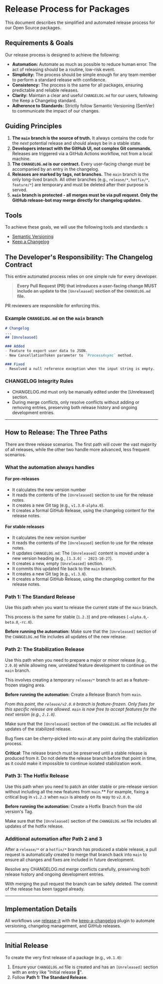 # Release Process for Packages

This document describes the simplified and automated release process for our Open Source packages.

## Requirements & Goals

Our release process is designed to achieve the following:

- **Automation:** Automate as much as possible to reduce human error. The act of releasing should be a routine, low-risk event.
- **Simplicity:** The process should be simple enough for any team member to perform a standard release with confidence.
- **Consistency:** The process is the same for all packages, ensuring predictable and reliable releases.
- **Clarity:** Maintain a clear and useful `CHANGELOG.md` for our users, following the Keep a Changelog standard.
- **Adherence to Standards:** Strictly follow Semantic Versioning (SemVer) to communicate the impact of our changes.

## Guiding Principles

1. **The `main` branch is the source of truth.** It always contains the code for the *next* potential release and should always be in a stable state.
2. **Developers interact with the GitHub UI, not complex Git commands.** Releases are triggered via a GitHub Actions workflow, not from a local machine.
3. **The `CHANGELOG.md` is our contract.** Every user-facing change must be accompanied by an entry in the changelog.
4. **Releases are marked by tags, not branches.** The `main` branch is the only long-lived branch. All other branches (e.g., `release/*`, `hotfix/*`, `feature/*`) are temporary and must be deleted after their purpose is served.
5. **`main` branch is protected - all merges must be via pull request. Only the GitHub release-bot may merge directly for changelog updates.**

## Tools

To achieve these goals, we will use the following tools and standards:
s

- [Semantic Versioning](https://semver.org/)
- [Keep a Changelog](https://keepachangelog.com/)

## The Developer's Responsibility: The Changelog Contract

This entire automated process relies on one simple rule for every developer.

> **Every Pull Request (PR) that introduces a user-facing change MUST include an update to the `[Unreleased]` section of the `CHANGELOG.md` file.**

PR reviewers are responsible for enforcing this.

### Example `CHANGELOG.md` on the `main` branch

```markdown
# Changelog
...
## [Unreleased]

### Added
- Feature to export user data to JSON.
- New CancellationToken parameter to `ProcessAsync` method.

### Fixed
- Resolved a null reference exception when the input string is empty.
```

### CHANGELOG Integrity Rules

- CHANGELOG.md must only be manually edited under the [Unreleased] section.
- During merge conflicts, only resolve conflicts without adding or removing entries, preserving both release history and ongoing development entries.

---

## How to Release: The Three Paths

There are three release scenarios. The first path will cover the vast majority of all releases, while the other two handle more advanced, less frequent scenarios.

### What the automation always handles

#### For pre-releases

- It calculates the new version number
- It reads the contents of the `[Unreleased]` section to use for the release notes.
- It creates a new Git tag (e.g., `v1.3.0-alpha.0`).
- It creates a formal GitHub Release, using the changelog content for the release notes.

#### For stable releases

- It calculates the new version number
- It reads the contents of the `[Unreleased]` section to use for the release notes.
- It updates `CHANGELOG.md`: The `[Unreleased]` content is moved under a new version heading (e.g., `[1.3.0] - 2023-10-27`).
- It creates a new, empty `[Unreleased]` section.
- It commits this updated file back to the `main` branch.
- It creates a new Git tag (e.g., `v1.3.0`).
- It creates a formal GitHub Release, using the changelog content for the release notes.

### Path 1: The Standard Release

Use this path when you want to release the current state of the `main` branch.

This process is the same for stable (`1.2.3`) and pre-releases (`-alpha.0`,`-beta.0`,`-rc.0`).

**Before running the automation:** Make sure that the `[Unreleased]` section of the `CHANGELOG.md` file includes all updates of the new release.

### Path 2: The Stabilization Release

Use this path when you need to prepare a major or minor release (e.g., `2.0.0`) while allowing new, unrelated feature development to continue on the `main` branch.

This involves creating a temporary `release/*` branch to act as a feature-frozen staging area.

**Before running the automation:** Create a Release Branch from `main`.

*From this point, the `release/v2.0.0` branch is feature-frozen. Only fixes for this specific release are allowed. `main` is now free to accept features for the next version (e.g., `2.1.0`).*

Make sure that the `[Unreleased]` section of the `CHANGELOG.md` file includes all updates of the stabilized release.

Bug fixes can be cherry-picked into `main` at any point during the stabilization process.

**Critical**: The release branch must be preserved until a stable release is produced from it. Do not delete the release branch before that point in time, as it could make it impossible to continue isolated stabilization work.

### Path 3: The Hotfix Release

Use this path when you need to patch an older stable or pre-release version without including all the new features from `main`.** For example, fixing a critical bug in `v1.2.3` when `main` is already on its way to `v2.0.0`.

**Before running the automation:** Create a Hotfix Branch from the old version's Tag.

Make sure that the `[Unreleased]` section of the `CHANGELOG.md` file includes all updates of the hotfix release.

### Additional automation after Path 2 and 3

After a `release/*` or a `hotfix/*` branch has produced a stable release, a pull request is automatically created to merge that branch back into `main` to ensure all changes and fixes are included in future development.

Resolve any CHANGELOG.md merge conflicts carefully, preserving both release history and ongoing development entries.

With merging the pull request the branch can be safely deleted. The commit of the release has been tagged already.

---

## Implementation Details

All workflows use [release-it](https://github.com/release-it/release-it) with the [keep-a-changelog](https://github.com/release-it/keep-a-changelog) plugin to automate versioning, changelog management, and GitHub releases.

---

## Initial Release

To create the very first release of a package (e.g., `v0.1.0`):

1. Ensure your `CHANGELOG.md` file is created and has an `[Unreleased]` section with an entry like "Initial release 🎉".
2. Follow **Path 1: The Standard Release**.
